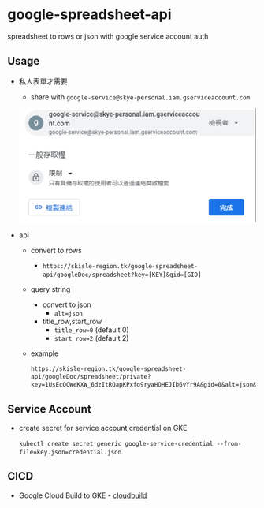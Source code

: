 # google-spreadsheet-api
spreadsheet to rows or json with google service account auth

Usage
--
- 私人表單才需要
    - share with `google-service@skye-personal.iam.gserviceaccount.com`
    
    ![share with service account](img/share.png)
- api
    - convert to rows
      - `https://skisle-region.tk/google-spreadsheet-api/googleDoc/spreadsheet?key=[KEY]&gid=[GID]`

    - query string
        - convert to json
            - `alt=json`
        - title_row,start_row
            - `title_row=0` (default 0)
            - `start_row=2` (default 2)
    - example
        ```
        https://skisle-region.tk/google-spreadsheet-api/googleDoc/spreadsheet/private?key=1UsEcOQWeKXW_6dzItRQapKPxfo9ryaHOHEJIb6vYr9A&gid=0&alt=json&title_row=0&start_row=2
        ```

Service Account
--
 - create secret for service account credentisl on GKE

    `kubectl create secret generic google-service-credential --from-file=key.json=credential.json`

CICD
--
- Google Cloud Build to GKE - [cloudbuild](cloudbuild.yaml)
